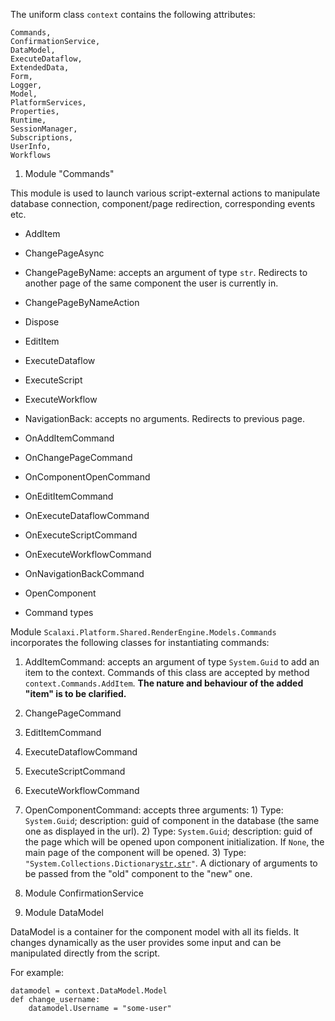 The uniform class <code>context</code> contains the following attributes:

```
Commands, 
ConfirmationService, 
DataModel, 
ExecuteDataflow, 
ExtendedData, 
Form, 
Logger, 
Model, 
PlatformServices, 
Properties, 
Runtime, 
SessionManager,
Subscriptions, 
UserInfo, 
Workflows
```

1. Module "Commands"

This module is used to launch various script-external actions to manipulate database connection, component/page redirection, corresponding events etc.

* AddItem
  
* ChangePageAsync

* ChangePageByName: accepts an argument of type <code>str</code>. Redirects to another page of the same component the user is currently in.

* ChangePageByNameAction

* Dispose

* EditItem

* ExecuteDataflow

* ExecuteScript

* ExecuteWorkflow

* NavigationBack: accepts no arguments. Redirects to previous page.

* OnAddItemCommand

* OnChangePageCommand

* OnComponentOpenCommand

* OnEditItemCommand

* OnExecuteDataflowCommand

* OnExecuteScriptCommand

* OnExecuteWorkflowCommand

* OnNavigationBackCommand

* OpenComponent

- Command types

Module <code>Scalaxi.Platform.Shared.RenderEngine.Models.Commands</code> incorporates the following classes for instantiating commands:

1. AddItemCommand: accepts an argument of type <code>System.Guid</code> to add an item to the context. Commands of this class are accepted by method <code>context.Commands.AddItem</code>. <b>The nature and behaviour of the added "item" is to be clarified.</b>
2. ChangePageCommand
3. EditItemCommand
4. ExecuteDataflowCommand
5. ExecuteScriptCommand
6. ExecuteWorkflowCommand
7. OpenComponentCommand: accepts three arguments: 1) Type: <code>System.Guid</code>; description: guid of component in the database (the same one as displayed in the url). 2) Type: <code>System.Guid</code>; description: guid of the page which will be opened upon component initialization. If <code>None</code>, the main page of the component will be opened. 3) Type: <code>"System.Collections.Dictionary[str,str]()"</code>. A dictionary of arguments to be passed from the "old" component to the "new" one.

3. Module ConfirmationService
4. Module DataModel

DataModel is a container for the component model with all its fields. It changes dynamically as the user provides some input and can be manipulated directly from the script.

For example:
```
datamodel = context.DataModel.Model
def change_username:
    datamodel.Username = "some-user"
```




